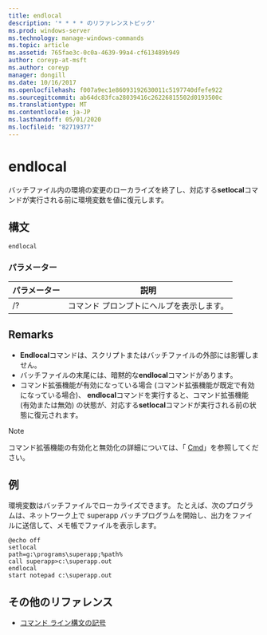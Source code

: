 ```yaml
---
title: endlocal
description: '* * * * のリファレンストピック'
ms.prod: windows-server
ms.technology: manage-windows-commands
ms.topic: article
ms.assetid: 765fae3c-0c0a-4639-99a4-cf613489b949
author: coreyp-at-msft
ms.author: coreyp
manager: dongill
ms.date: 10/16/2017
ms.openlocfilehash: f007a9ec1e86093192630011c5197740dfefe922
ms.sourcegitcommit: ab64dc83fca28039416c26226815502d0193500c
ms.translationtype: MT
ms.contentlocale: ja-JP
ms.lasthandoff: 05/01/2020
ms.locfileid: "82719377"
---
```

# <a name="endlocal"></a>endlocal



バッチファイル内の環境の変更のローカライズを終了し、対応する**setlocal**コマンドが実行される前に環境変数を値に復元します。



## <a name="syntax"></a>構文

```
endlocal
```

### <a name="parameters"></a>パラメーター

|パラメーター|説明|
|---------|-----------|
|/?|コマンド プロンプトにヘルプを表示します。|

## <a name="remarks"></a>Remarks

-   **Endlocal**コマンドは、スクリプトまたはバッチファイルの外部には影響しません。
-   バッチファイルの末尾には、暗黙的な**endlocal**コマンドがあります。
-   コマンド拡張機能が有効になっている場合 (コマンド拡張機能が既定で有効になっている場合)、 **endlocal**コマンドを実行すると、コマンド拡張機能 (有効または無効) の状態が、対応する**setlocal**コマンドが実行される前の状態に復元されます。

> [!NOTE]
> コマンド拡張機能の有効化と無効化の詳細については、「 [Cmd](cmd.md)」を参照してください。

## <a name="examples"></a>例

環境変数はバッチファイルでローカライズできます。 たとえば、次のプログラムは、ネットワーク上で superapp バッチプログラムを開始し、出力をファイルに送信して、メモ帳でファイルを表示します。
```
@echo off
setlocal
path=g:\programs\superapp;%path%
call superapp>c:\superapp.out
endlocal
start notepad c:\superapp.out
```

## <a name="additional-references"></a>その他のリファレンス

- [コマンド ライン構文の記号](command-line-syntax-key.md)